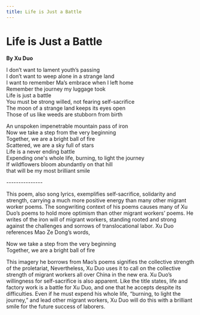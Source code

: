 ```yaml
---
title: Life is Just a Battle
---
```


# Life is Just a Battle
**By Xu Duo**

I don’t want to lament youth’s passing<br />
I don’t want to weep alone in a strange land<br />
I want to remember Ma’s embrace when I left home<br />
Remember the journey my luggage took<br />
Life is just a battle<br />
You must be strong willed, not fearing self-sacrifice<br />
The moon of a strange land keeps its eyes open<br />
Those of us like weeds are stubborn from birth<br />

An unspoken impenetrable mountain pass of iron<br />
Now we take a step from the very beginning<br />
Together, we are a bright ball of fire<br />
Scattered, we are a sky full of stars<br />
Life is a never ending battle<br />
Expending one's whole life, burning, to light the journey<br />
If wildflowers bloom abundantly on that hill <br />
that will be my most brilliant smile<br />

---------------<br />

This poem, also song lyrics, exemplifies self-sacrifice, solidarity and strength, carrying a much more positive energy than many other migrant worker poems. The songwriting context of his poems causes many of Xu Duo’s poems to hold more optimism than other migrant workers’ poems. He writes of the iron will of migrant workers, standing rooted and strong against the challenges and sorrows of translocational labor. Xu Duo references Mao Ze Dong’s words, 

Now we take a step from the very beginning<br />
Together, we are a bright ball of fire<br />

This imagery he borrows from Mao’s poems signifies the collective strength of the proletariat, Nevertheless, Xu Duo uses it to call on the collective strength of migrant workers all over China in the new era. Xu Duo’s willingness for self-sacrifice is also apparent. Like the title states, life and factory work is a battle for Xu Duo, and one that he accepts despite its difficulties. Even if he must expend his whole life, “burning, to light the journey,” and lead other migrant workers, Xu Duo will do this with a brilliant smile for the future success of laborers.
